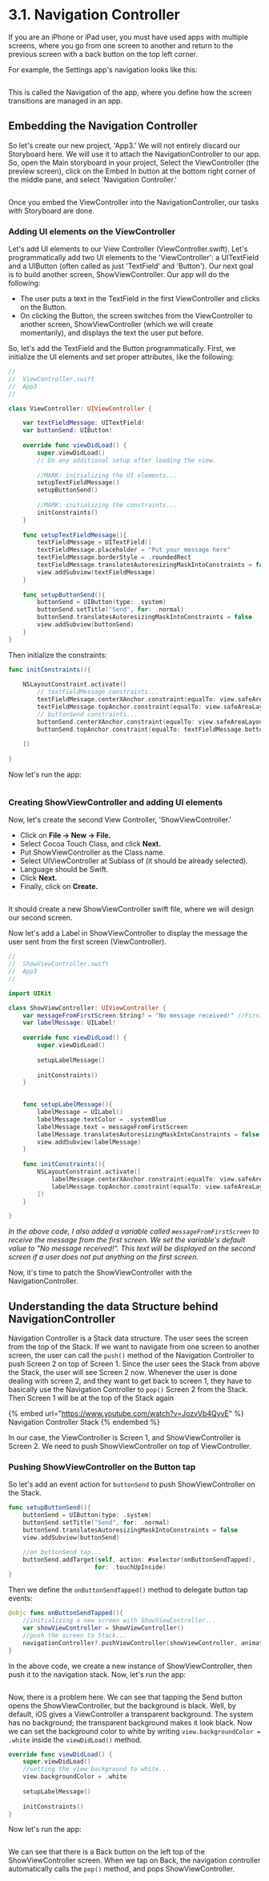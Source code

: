 # 3.1. Navigation Controller

If you are an iPhone or iPad user, you must have used apps with multiple screens, where you go from one screen to another and return to the previous screen with a back button on the top left corner.

For example, the Settings app's navigation looks like this:

<figure><img src="../.gitbook/assets/one_ (1).gif" alt=""><figcaption></figcaption></figure>

This is called the Navigation of the app, where you define how the screen transitions are managed in an app.

## Embedding the Navigation Controller

So let's create our new project, 'App3.' We will not entirely discard our Storyboard here. We will use it to attach the NavigationController to our app. So, open the Main storyboard in your project, Select the ViewController (the preview screen), click on the Embed In button at the bottom right corner of the middle pane, and select 'Navigation Controller.'

<figure><img src="../.gitbook/assets/two_ (1).gif" alt=""><figcaption></figcaption></figure>

Once you embed the ViewController into the NavigationController, our tasks with Storyboard are done.

### Adding UI elements on the ViewController

Let's add UI elements to our View Controller (ViewController.swift). Let's programmatically add two UI elements to the 'ViewController': a UITextField and a UIButton (often called as just 'TextField' and 'Button'). Our next goal is to build another screen, ShowViewController. Our app will do the following:

* The user puts a text in the TextField in the first ViewController and clicks on the Button.
* On clicking the Button, the screen switches from the ViewController to another screen, ShowViewController (which we will create momentarily), and displays the text the user put before.

So, let's add the TextField and the Button programmatically. First, we initialize the UI elements and set proper attributes, like the following:

```swift
//
//  ViewController.swift
//  App3
//

class ViewController: UIViewController {

    var textFieldMessage: UITextField!
    var buttonSend: UIButton!
    
    override func viewDidLoad() {
        super.viewDidLoad()
        // Do any additional setup after loading the view.
        
        //MARK: initializing the UI elements...
        setupTextFieldMessage()
        setupButtonSend()
        
        //MARK: initializing the constraints...
        initConstraints()
    }
    
    func setupTextFieldMessage(){
        textFieldMessage = UITextField()
        textFieldMessage.placeholder = "Put your message here"
        textFieldMessage.borderStyle = .roundedRect
        textFieldMessage.translatesAutoresizingMaskIntoConstraints = false
        view.addSubview(textFieldMessage)
    }
    
    func setupButtonSend(){
        buttonSend = UIButton(type: .system)
        buttonSend.setTitle("Send", for: .normal)
        buttonSend.translatesAutoresizingMaskIntoConstraints = false
        view.addSubview(buttonSend)
    }
}
```

Then initialize the constraints:

```swift
func initConstraints(){
    
    NSLayoutConstraint.activate([
        // textFieldMessage constraints...
        textFieldMessage.centerXAnchor.constraint(equalTo: view.safeAreaLayoutGuide.centerXAnchor),
        textFieldMessage.topAnchor.constraint(equalTo: view.safeAreaLayoutGuide.topAnchor, constant: 32),
        // buttonSend constraints...
        buttonSend.centerXAnchor.constraint(equalTo: view.safeAreaLayoutGuide.centerXAnchor),
        buttonSend.topAnchor.constraint(equalTo: textFieldMessage.bottomAnchor, constant: 16),
        
    ])
    
}
```

Now let's run the app:

<figure><img src="../.gitbook/assets/three (2) (1).gif" alt=""><figcaption></figcaption></figure>

### Creating ShowViewController and adding UI elements

Now, let's create the second View Controller, 'ShowViewController.'

* Click on **File -> New -> File.**
* Select Cocoa Touch Class, and click **Next.**
* Put ShowViewController as the Class name.
* Select UIViewController at Sublass of (it should be already selected).
* Language should be Swift.
* Click **Next.**
* Finally, click on **Create.**

<figure><img src="../.gitbook/assets/four (3) (1).gif" alt=""><figcaption></figcaption></figure>

It should create a new ShowViewController swift file, where we will design our second screen.

Now let's add a Label in ShowViewController to display the message the user sent from the first screen (ViewController).

```swift
//
//  ShowViewController.swift
//  App3
//

import UIKit

class ShowViewController: UIViewController {
    var messageFromFirstScreen:String? = "No message received!" //First screen can set this variable...
    var labelMessage: UILabel!
    
    override func viewDidLoad() {
        super.viewDidLoad()
        
        setupLabelMessage()
        
        initConstraints()
    }
    

    func setupLabelMessage(){
        labelMessage = UILabel()
        labelMessage.textColor = .systemBlue
        labelMessage.text = messageFromFirstScreen
        labelMessage.translatesAutoresizingMaskIntoConstraints = false
        view.addSubview(labelMessage)
    }
    
    func initConstraints(){
        NSLayoutConstraint.activate([
            labelMessage.centerXAnchor.constraint(equalTo: view.safeAreaLayoutGuide.centerXAnchor),
            labelMessage.topAnchor.constraint(equalTo: view.safeAreaLayoutGuide.topAnchor, constant: 32)
        ])
    }

}
```

_In the above code, I also added a variable called `messageFromFirstScreen` to receive the message from the first screen. We set the variable's default value to "No message received!". This text will be displayed on the second screen if a user does not put anything on the first screen._

Now, it's time to patch the ShowViewController with the NavigationController.

## Understanding the data Structure behind NavigationController

Navigation Controller is a Stack data structure. The user sees the screen from the top of the Stack. If we want to navigate from one screen to another screen, the user can call the `push()` method of the Navigation Controller to push Screen 2 on top of Screen 1. Since the user sees the Stack from above the Stack, the user will see Screen 2 now. Whenever the user is done dealing with screen 2, and they want to get back to screen 1, they have to basically use the Navigation Controller to `pop()` Screen 2 from the Stack. Then Screen 1 will be at the top of the Stack again

{% embed url="https://www.youtube.com/watch?v=JozvVb4QyvE" %}
Navigation Controller Stack
{% endembed %}

In our case, the ViewController is Screen 1, and ShowViewController is Screen 2. We need to push ShowViewController on top of ViewController.

### Pushing ShowViewController on the Button tap

So let's add an event action for `buttonSend` to push ShowViewController on the Stack.

```swift
func setupButtonSend(){
    buttonSend = UIButton(type: .system)
    buttonSend.setTitle("Send", for: .normal)
    buttonSend.translatesAutoresizingMaskIntoConstraints = false
    view.addSubview(buttonSend)

    //on buttonSend tap...
    buttonSend.addTarget(self, action: #selector(onButtonSendTapped), 
                        for: .touchUpInside)
}
```

Then we define the `onButtonSendTapped()` method to delegate button tap events:

```swift
@objc func onButtonSendTapped(){
    //initializing a new screen with ShowViewController...
    var showViewController = ShowViewController()
    //push the screen to Stack...
    navigationController?.pushViewController(showViewController, animated: true)
}
```

In the above code, we create a new instance of ShowViewController, then push it to the navigation stack. Now, let's run the app:

<figure><img src="../.gitbook/assets/six (1) (1).gif" alt=""><figcaption></figcaption></figure>

Now, there is a problem here. We can see that tapping the Send button opens the ShowViewController, but the background is black. Well, by default, iOS gives a ViewController a transparent background. The system has no background; the transparent background makes it look black. Now we can set the background color to white by writing `view.backgroundColor = .white` inside the `viewDidLoad()` method.

```swift
override func viewDidLoad() {
    super.viewDidLoad()
    //setting the view background to white...
    view.backgroundColor = .white
    
    setupLabelMessage()
    
    initConstraints()
}
```

Now let's run the app:

<figure><img src="../.gitbook/assets/seven (1) (1).gif" alt=""><figcaption></figcaption></figure>

We can see that there is a Back button on the left top of the ShowViewController screen. When we tap on Back, the navigation controller automatically calls the `pop()` method, and pops ShowViewController.

